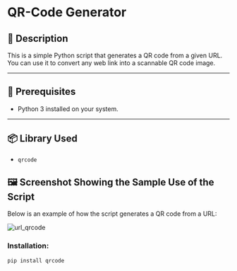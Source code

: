 # QR-Code Generator

## 📌 Description
This is a simple Python script that generates a QR code from a given URL. You can use it to convert any web link into a scannable QR code image.

---

## 🔧 Prerequisites
- Python 3 installed on your system.

---

## 📦 Library Used
- `qrcode`

## 🖼️ Screenshot Showing the Sample Use of the Script

Below is an example of how the script generates a QR code from a URL:

![url_qrcode](https://github.com/user-attachments/assets/fab20c0f-6f84-49c9-bbf6-8f77d23901f1)


### Installation:
```bash
pip install qrcode


